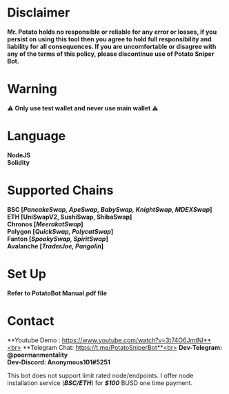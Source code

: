 # **Disclaimer**<br>
**Mr. Potato holds no responsible or reliable for any error or losses, if you persist on using this tool then you agree to hold full responsibility and liability for all consequences. If you are uncomfortable or disagree with any of the terms of this policy, please discontinue use of Potato Sniper Bot.**

# **Warning**<br>
**⚠ Only use test wallet and never use main wallet ⚠**

# **Language**<br>
**NodeJS**<br>
**Solidity**<br>


# **Supported Chains**<br>
**BSC [_PancakeSwap, ApeSwap, BabySwap, KnightSwap, MDEXSwap_]**<br>
**ETH [UniSwapV2, SushiSwap, ShibaSwap]**<br>
**Chronos [_MeerakatSwap_]**<br>
**Polygon [_QuickSwap, PolycatSwap_]**<br>
**Fanton [_SpookySwap, SpiritSwap_]**<br>
**Avalanche [_TraderJoe, Pangolin_]**<br>

# **Set Up**<br>
**Refer to PotatoBot Manual.pdf file**

# **Contact**<br>
**Youtube Demo : https://www.youtube.com/watch?v=3t74O6JmtNI**<br>
**Telegram Chat: https://t.me/PotatoSniperBot**<br>
**Dev-Telegram: @poormanmentality**<br>
**Dev-Discord: Anonymous101#5251**<br>

This bot does not support limit rated node/endpoints. I offer node installation service (**_BSC/ETH_**) for **_$100_** BUSD one time payment.
